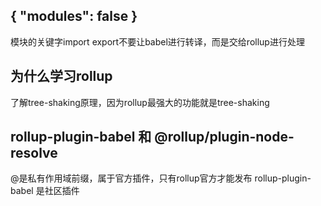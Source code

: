 ## { "modules": false }
模块的关键字import export不要让babel进行转译，而是交给rollup进行处理

## 为什么学习rollup
了解tree-shaking原理，因为rollup最强大的功能就是tree-shaking

## rollup-plugin-babel 和 @rollup/plugin-node-resolve
@是私有作用域前缀，属于官方插件，只有rollup官方才能发布
rollup-plugin-babel 是社区插件